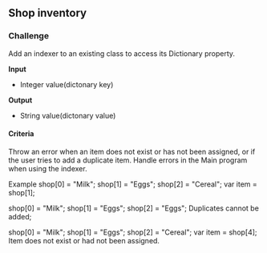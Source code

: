 ## Shop inventory
### Challenge
Add an indexer to an existing class to access its Dictionary property.

**Input**
- Integer value(dictonary key)

**Output**
- String value(dictonary value)

#### Criteria
Throw an error when an item does not exist or has not been assigned, or if the user tries to add a duplicate item.
Handle errors in the Main program when using the indexer.

Example
shop[0] = "Milk";
shop[1] = "Eggs";
shop[2] = "Cereal";
var item = shop[1];

shop[0] = "Milk";
shop[1] = "Eggs";
shop[2] = "Eggs";
Duplicates cannot be added;

shop[0] = "Milk";
shop[1] = "Eggs";
shop[2] = "Cereal";
var item = shop[4];
Item does not exist or had not been assigned.

